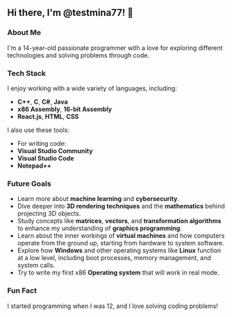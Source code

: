 ## Hi there, I'm @testmina77! 👋

### About Me
I'm a 14-year-old passionate programmer with a love for exploring different technologies and solving problems through code.

### Tech Stack
I enjoy working with a wide variety of languages, including:
- **C++**, **C**, **C#**, **Java**
- **x86 Assembly**, **16-bit Assembly**
- **React.js**, **HTML**, **CSS**
  
I also use these tools:
- For writing code:
- **Visual Studio Community**
- **Visual Studio Code**
- **Notepad++**

### Future Goals
- Learn more about **machine learning** and **cybersecurity**.
- Dive deeper into **3D rendering techniques** and the **mathematics** behind projecting 3D objects.
- Study concepts like **matrices**, **vectors**, and **transformation algorithms** to enhance my understanding of **graphics programming**.
- Learn about the inner workings of **virtual machines** and how computers operate from the ground up, starting from hardware to system software.
- Explore how **Windows** and other operating systems like **Linux** function at a low level, including boot processes, memory management, and system calls.
- Try to write my first x86 **Operating system** that will work in real mode.

### Fun Fact
I started programming when I was 12, and I love solving coding problems!

<!---
testmina77/testmina77 is a ✨ special ✨ repository because its `README.md` (this file) appears on your GitHub profile.
You can click the Preview link to take a look at your changes.
--->
